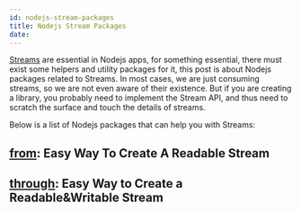 ```yaml
---
id: nodejs-stream-packages
title: Nodejs Stream Packages
date: 
---
```


[Streams][] are essential in Nodejs apps, for something essential, there must exist some helpers and utility packages for it, this post is about Nodejs packages related to Streams. In most cases, we are just consuming streams, so we are not even aware of their existence. But if you are creating a library, you probably need to implement the Stream API, and thus need to scratch the surface and touch the details of streams.

Below is a list of Nodejs packages that can help you with Streams:

## [from][]: Easy Way To Create A Readable Stream

<!--display with runkit lazily with runkit sdk-->
<code class="runkit" data-file="from.js"></code>

## [through][]: Easy Way to Create a Readable&Writable Stream

[Streams]: https://nodejs.org/api/stream.html "Nodejs Streams"

[from]: https://github.com/dominictarr/from
[from2]: https://github.com/hughsk/from2
[stream-from]: https://github.com/schnittstabil/stream-from
[pull-stream]: https://github.com/pull-stream/pull-stream
[through]: https://github.com/dominictarr/through
[through2]: https://github.com/rvagg/through2
[event-stream]: https://github.com/dominictarr/event-stream
[mississippi]: https://github.com/maxogden/mississippi
[duplexer]: https://github.com/Raynos/duplexer
[shoe]: https://github.com/substack/shoe
[mux-demux]: https://github.com/dominictarr/mux-demux
[duplex-emitter]: https://github.com/pgte/duplex-emitter
[split]: https://github.com/dominictarr/split
